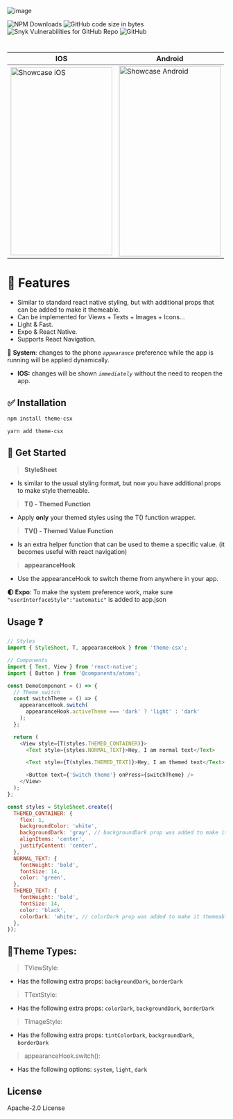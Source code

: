 ![image](https://user-images.githubusercontent.com/52489083/149637586-f0c3b5ce-6b99-431f-b821-7ca1e208073e.png)

<!-- this is a comment
![NPM Downloads](https://img.shields.io/npm/dy/theme-csx?logo=GIthub&style=for-the-badge) ![GitHub code size in bytes](https://img.shields.io/github/languages/code-size/KJA-Tsx/theme-csx?logo=GIthub&style=for-the-badge) ![Snyk Vulnerabilities for GitHub Repo](https://img.shields.io/snyk/vulnerabilities/github/KJA-Tsx/theme-csx?logo=GIthub&style=for-the-badge) ![GitHub](https://img.shields.io/github/license/KJA-Tsx/theme-csx?logo=GIthub&style=for-the-badge)


**`IOS`**: theme chanes will show immediately!

**`Android`**: theme chanes will show after app reopened!
 -->

![NPM Downloads](https://img.shields.io/npm/dy/theme-csx?logo=GIthub&style=for-the-badge) ![GitHub code size in bytes](https://img.shields.io/github/languages/code-size/KJA-Tsx/theme-csx?logo=GIthub&style=for-the-badge) ![Snyk Vulnerabilities for GitHub Repo](https://img.shields.io/snyk/vulnerabilities/github/KJA-Tsx/theme-csx?logo=GIthub&style=for-the-badge) ![GitHub](https://img.shields.io/github/license/KJA-Tsx/theme-csx?logo=GIthub&style=for-the-badge)

#

<table align="center">
   <thead>
      <tr>
         <th>IOS</th>
         <th>Android</th>
      </tr>
   </thead>
   <tbody>
      <tr>
         <td><img src="https://github.com/KJ-GM/tesykja/blob/master/RPReplay-Final1644961619.gif" alt="Showcase iOS" width="234" height="433"> </td>
                  <td><img src="https://user-images.githubusercontent.com/52489083/155139274-36543351-0585-46fd-ab81-1c254bf3020b.gif" alt="Showcase Android" width="234" height="439"></td>
      </tr>
   </tbody>
</table>

# 🚀 Features

- Similar to standard react native styling, but with additional props that can be added to make it themeable.
- Can be implemented for Views + Texts + Images + Icons...
- Light & Fast.
- Expo & React Native.
- Supports React Navigation.

🌟 **System**: changes to the phone _`appearance`_ preference while the app is running will be applied dynamically. 
- **IOS:** changes will be shown _`immediately`_ without the need to reopen the app.

## ✅ Installation

```sh
npm install theme-csx
```

```sh
yarn add theme-csx
```

## 📝 Get Started

> **StyleSheet**

- Is similar to the usual styling format, but now you have additional props to make style themeable.

> **T() - Themed Function**

- Apply **only** your themed styles using the T() function wrapper.

> **TV() - Themed Value Function**

- Is an extra helper function that can be used to theme a specific value. (it becomes useful with react navigation)

> **appearanceHook**

- Use the appearanceHook to switch theme from anywhere in your app.

**🌓 Expo**: To make the system preference work, make sure `"userInterfaceStyle":"automatic"` is added to app.json

## Usage ❓

```js
// Styles
import { StyleSheet, T, appearanceHook } from 'theme-csx';

// Components
import { Text, View } from 'react-native';
import { Button } from '@components/atoms';

const DemoComponent = () => {
  // Theme switch
  const switchTheme = () => {
    appearanceHook.switch(
      appearanceHook.activeTheme === 'dark' ? 'light' : 'dark'
    );
  };

  return (
    <View style={T(styles.THEMED_CONTAINER)}>
      <Text style={styles.NORMAL_TEXT}>Hey, I am normal text</Text>

      <Text style={T(styles.THEMED_TEXT)}>Hey, I am themed text</Text>

      <Button text={'Switch theme'} onPress={switchTheme} />
    </View>
  );
};

const styles = StyleSheet.create({
  THEMED_CONTAINER: {
    flex: 1,
    backgroundColor: 'white',
    backgroundDark: 'gray', // backgroundDark prop was added to make it themeable
    alignItems: 'center',
    justifyContent: 'center',
  },
  NORMAL_TEXT: {
    fontWeight: 'bold',
    fontSize: 14,
    color: 'green',
  },
  THEMED_TEXT: {
    fontWeight: 'bold',
    fontSize: 14,
    color: 'black',
    colorDark: 'white', // colorDark prop was added to make it themeable
  },
});
```

## 🚦Theme Types:

> TViewStyle:

- Has the following extra props: `backgroundDark`, `borderDark`

> TTextStyle:

- Has the following extra props: `colorDark`, `backgroundDark`, `borderDark`

> TImageStyle:

- Has the following extra props: `tintColorDark`, `backgroundDark`, `borderDark`

> appearanceHook.switch():

- Has the following options: `system`, `light`, `dark`

## License

Apache-2.0 License
